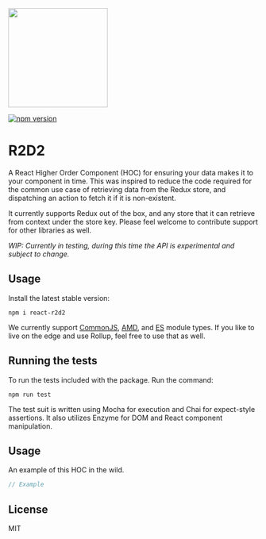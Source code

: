 <img src="https://i.imgur.com/LXTmHwZ.jpg" width="200px">

[![npm version](https://badge.fury.io/js/react-r2d2.svg)](https://badge.fury.io/js/react-r2d2)

# R2D2
A React Higher Order Component (HOC) for ensuring your data makes it to your component in time. This was inspired to reduce the code required for the common use case of retrieving data from the Redux store, and dispatching an action to fetch it if it is non-existent.

It currently supports Redux out of the box, and any store that it can retrieve from context under the store key. Please feel welcome to contribute support for other libraries as well.

*WIP: Currently in testing, during this time the API is experimental and subject to change.*

## Usage
Install the latest stable version:

```
npm i react-r2d2
```

We currently support [CommonJS](http://wiki.commonjs.org/wiki/Modules/1.1.1), [AMD](https://github.com/amdjs/amdjs-api/blob/master/AMD.md), and [ES](https://developer.mozilla.org/en-US/docs/Web/JavaScript/Reference/Statements/import) module types. If you like to live on the edge and use Rollup, feel free to use that as well.

## Running the tests
To run the tests included with the package. Run the command:

```
npm run test
```

The test suit is written using Mocha for execution and Chai for expect-style assertions. It also utilizes Enzyme for DOM and React component manipulation.

## Usage
An example of this HOC in the wild.

```javascript
// Example
```

## License
MIT
